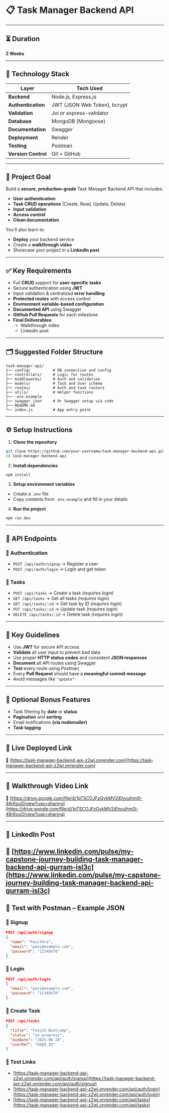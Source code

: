 # 📋 **Task Manager Backend API**

---

## ⏳ **Duration**
**2 Weeks**

---

## 🧰 **Technology Stack**

| **Layer**           | **Tech Used**                |
| ------------------- | ---------------------------- |
| **Backend**         | Node.js, Express.js          |
| **Authentication**  | JWT (JSON Web Token), bcrypt |
| **Validation**      | Joi or express-validator     |
| **Database**        | MongoDB (Mongoose)           |
| **Documentation**   | Swagger                      |
| **Deployment**      | Render                       |
| **Testing**         | Postman                      |
| **Version Control** | Git + GitHub                 |

---

## 🎯 **Project Goal**

Build a **secure**, **production-grade** Task Manager Backend API that includes:

- **User authentication**
- **Task CRUD operations** (Create, Read, Update, Delete)
- **Input validation**
- **Access control**
- **Clean documentation**

You’ll also learn to:

- **Deploy** your backend service
- Create a **walkthrough video**
- Showcase your project in a **LinkedIn post**

---

## ✅ **Key Requirements**

- Full **CRUD** support for **user-specific tasks**
- Secure authentication using **JWT**
- Input validation & centralized **error handling**
- **Protected routes** with access control
- **Environment variable-based configuration**
- **Documented API** using Swagger
- **GitHub Pull Requests** for each milestone
- **Final Deliverables**:
  - Walkthrough video
  - LinkedIn post

---

## 🗂️ **Suggested Folder Structure**

```
task-manager-api/
├── config/          # DB connection and config
├── controllers/     # Logic for routes
├── middlewares/     # Auth and validation
├── models/          # Task and User schema
├── routes/          # Auth and task routers
├── utils/           # Helper functions
├── .env.example
├── swagger.json     # Or Swagger setup via code
├── README.md
└── index.js         # App entry point
```
---
## ⚙️ **Setup Instructions**

1. **Clone the repository**
```bash
git clone https://github.com/your-username/task-manager-backend-api.git
cd task-manager-backend-api
```
2. **Install dependencies**
```bash
npm install
```
3. **Setup environment variables**

* Create a `.env` file
* Copy contents from `.env.example` and fill in your details

4. **Run the project**

```bash
npm run dev
```
---

## 📮 **API Endpoints**

### 🔐 Authentication

* `POST /api/auth/signup` → Register a user
* `POST /api/auth/login` → Login and get token

### 📝 Tasks

* `POST /api/tasks` → Create a task *(requires login)*
* `GET /api/tasks` → Get all tasks *(requires login)*
* `GET /api/tasks/:id` → Get task by ID *(requires login)*
* `PUT /api/tasks/:id` → Update task *(requires login)*
* `DELETE /api/tasks/:id` → Delete task *(requires login)*

---

## 📌 **Key Guidelines**
- Use **JWT** for secure API access
- **Validate** all user input to prevent bad data
- Use proper **HTTP status codes** and consistent **JSON responses**
- **Document** all API routes using Swagger
- **Test** every route using Postman
- Every **Pull Request** should have a **meaningful commit message**
- Avoid messages like `"update"`

---

## 🌟 **Optional Bonus Features**

- Task filtering by **date** or **status**
- **Pagination** and **sorting**
- Email notifications **(via nodemailer)**
- **Task tagging**

---

## 🚀 **Live Deployed Link**

🔗 [https://task-manager-backend-api-z2wl.onrender.com](https://task-manager-backend-api-z2wl.onrender.com)

---

## 🚀 **Walkthrough Video Link**
🔗 [https://drive.google.com/file/d/1pTSCOJFzGvkMV2iEhyujhm0l-48r6zuO/view?usp=sharing](https://drive.google.com/file/d/1pTSCOJFzGvkMV2iEhyujhm0l-48r6zuO/view?usp=sharing)

---

## 🚀 **LinkedIn Post**
🔗 [https://www.linkedin.com/pulse/my-capstone-journey-building-task-manager-backend-api-gurram-isl3c](https://www.linkedin.com/pulse/my-capstone-journey-building-task-manager-backend-api-gurram-isl3c)
---
## 🧪 **Test with Postman – Example JSON**

### 🔸 Signup

```json
POST /api/auth/signup
{
  "name": "Pavithra",
  "email": "pavi@example.com",
  "password": "12345678"
}
```

### 🔸 Login

```json
POST /api/auth/login
{
  "email": "pavi@example.com",
  "password": "12345678"
}
```

### 🔸 Create Task

```json
POST /api/tasks
{
  "title": "Finish Bootcamp",
  "status": "in progress",
  "dueDate": "2025-06-20",
  "userRef": "USER_ID"
}
```

### 🧪 Test Links

* [https://task-manager-backend-api-z2wl.onrender.com/api/auth/signup](https://task-manager-backend-api-z2wl.onrender.com/api/auth/signup)
* [https://task-manager-backend-api-z2wl.onrender.com/api/auth/login](https://task-manager-backend-api-z2wl.onrender.com/api/auth/login)
* [https://task-manager-backend-api-z2wl.onrender.com/api/tasks](https://task-manager-backend-api-z2wl.onrender.com/api/tasks)